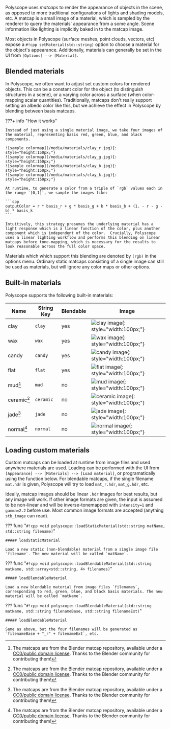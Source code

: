 Polyscope uses *matcaps* to render the appearance of objects in the scene, as opposed to more traditional configurations of lights and shading models, etc. A matcap is a small image of a material, which is sampled by the renderer to query the materials' appearance from a some angle. Scene information like lighting is implicitly baked in to the matcap image.

Most objects in Polyscope (surface meshes, point clouds, vectors, etc) expose a `#!cpp setMaterial(std::string)` option to choose a material for the object's appearance. Additionally, materials can generally be set in the UI from `[Options] --> [Material]`.

## Blended materials

In Polyscope, we often want to adjust set custom colors for rendered objects. This can be a constant color for the object (to distinguish structures in a scene), or a varying color across a surface (when color-mapping scalar quantities).  Traditionally, matcaps don't really support setting an albedo color like this, but we achieve the effect in Polyscope by blending between basis matcaps.

???+ info "How it works"

    Instead of just using a single material image, we take four images of the material, representing basis red, green, blue, and black components.

    ![sample colormap](/media/materials/clay_r.jpg){: style="height:150px;"}
    ![sample colormap](/media/materials/clay_g.jpg){: style="height:150px;"}
    ![sample colormap](/media/materials/clay_b.jpg){: style="height:150px;"}
    ![sample colormap](/media/materials/clay_k.jpg){: style="height:150px;"}

    At runtime, to generate a color from a triple of `rgb` values each in the range `[0,1]`, we sample the images like:

    ```cpp
    outputColor = r * basis_r + g * basis_g + b * basis_b + (1. - r - g - b) * basis_k
    ```

    Intuitively, this strategy presumes the underlying material has a light response which is a linear function of the color, plus another component which is independent of the color.  Crucially, Polyscope uses a linear lighting workflow and performs this blending on linear matcaps before tone-mapping, which is necessary for the results to look reasonable across the full color space.

Materials which which support this blending are denoted by `(rgb)` in the options menu.  Ordinary static matcaps consisting of a single image can still be used as materials, but will ignore any color maps or other options.

## Built-in materials

Polyscope supports the following built-in materials:

| **Name** | **String Key** |  **Blendable** | Image |
--- | --- | --- | ---
clay | `clay` | yes | ![clay image](/media/materials/clay_r.jpg){: style="width:100px;"}
wax | `wax` | yes | ![wax image](/media/materials/wax_r.jpg){: style="width:100px;"}
candy | `candy` | yes | ![candy image](/media/materials/candy_r.jpg){: style="width:100px;"}
flat | `flat` | yes | ![flat image](/media/materials/flat_r.jpg){: style="width:100px;"}
mud[^1] | `mud` | no | ![mud image](/media/materials/mud.jpg){: style="width:100px;"}
ceramic[^1] | `ceramic` | no | ![ceramic image](/media/materials/ceramic.jpg){: style="width:100px;"}
jade[^1] | `jade` | no | ![jade image](/media/materials/jade.jpg){: style="width:100px;"}
normal[^1] | `normal` | no | ![normal image](/media/materials/normal.jpg){: style="width:100px;"}


[^1]: The matcaps are from the Blender matcap repository, available under a [CC0/public domain license](https://github.com/blender/blender/blob/master/release/datafiles/studiolights/matcap/license.txt). Thanks to the Blender community for contributing them!

## Loading custom materials

Custom matcaps can be loaded at runtime from image files and used anywhere materials are used. Loading can be performed with the UI from `[Appearance] --> [Materials] --> [Load material]`, or programatically using the function below. For blendable matcaps, if the single filename `mat.hdr` is given, Polyscope will try to load `mat_r.hdr`, `mat_g.hdr`, etc.

Ideally, matcap images should be linear `.hdr` images for best results, but any image will work. If other image formats are given, the input is assumed to be non-linear and will be inverse-tonemapped with `intensity=1` and `gamma=2.2` before use.  Most common image formats are accepted (anything `stb_image` can read).

??? func "`#!cpp void polyscope::loadStaticMaterial(std::string matName, std::string filename)`"

    ##### loadStaticMaterial

    Load a new static (non-blendable) material from a single image file `filename`. The new material will be called `matName`.


??? func "`#!cpp void polyscope::loadBlendableMaterial(std::string matName, std::array<std::string, 4> filenames)`"

    ##### loadBlendableMaterial 

    Load a new blendable material from image files `filenames`, corresponding to red, green, blue, and black basis materials. The new material will be called `matName`.


??? func "`#!cpp void polyscope::loadBlendableMaterial(std::string matName, std::string filenameBase, std::string filenameExt)`"

    ##### loadBlendableMaterial 

    Same as above, but the four filenames will be generated as `filenameBase + "_r" + filenameExt`, etc.


